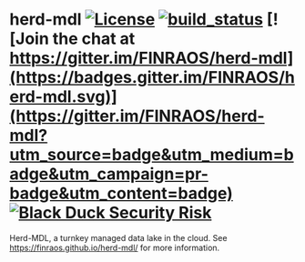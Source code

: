 # herd-mdl [![License](https://img.shields.io/badge/License-Apache%202.0-blue.svg)](https://opensource.org/licenses/Apache-2.0) [![build_status](https://travis-ci.org/FINRAOS/herd-mdl.svg?branch=master)](https://travis-ci.org/FINRAOS/herd-mdl) [![Join the chat at https://gitter.im/FINRAOS/herd-mdl](https://badges.gitter.im/FINRAOS/herd-mdl.svg)](https://gitter.im/FINRAOS/herd-mdl?utm_source=badge&utm_medium=badge&utm_campaign=pr-badge&utm_content=badge) [![Black Duck Security Risk](https://copilot.blackducksoftware.com/github/repos/FINRAOS/herd-mdl/branches/master/badge-risk.svg)](https://copilot.blackducksoftware.com/github/repos/FINRAOS/herd-mdl/branches/master)

Herd-MDL, a turnkey managed data lake in the cloud. See https://finraos.github.io/herd-mdl/ for more information.
